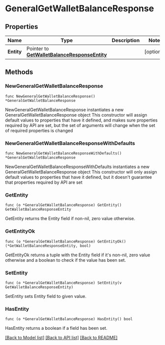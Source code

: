# GeneralGetWalletBalanceResponse

## Properties

Name | Type | Description | Notes
------------ | ------------- | ------------- | -------------
**Entity** | Pointer to [**GetWalletBalanceResponseEntity**](GetWalletBalanceResponseEntity.md) |  | [optional] 

## Methods

### NewGeneralGetWalletBalanceResponse

`func NewGeneralGetWalletBalanceResponse() *GeneralGetWalletBalanceResponse`

NewGeneralGetWalletBalanceResponse instantiates a new GeneralGetWalletBalanceResponse object
This constructor will assign default values to properties that have it defined,
and makes sure properties required by API are set, but the set of arguments
will change when the set of required properties is changed

### NewGeneralGetWalletBalanceResponseWithDefaults

`func NewGeneralGetWalletBalanceResponseWithDefaults() *GeneralGetWalletBalanceResponse`

NewGeneralGetWalletBalanceResponseWithDefaults instantiates a new GeneralGetWalletBalanceResponse object
This constructor will only assign default values to properties that have it defined,
but it doesn't guarantee that properties required by API are set

### GetEntity

`func (o *GeneralGetWalletBalanceResponse) GetEntity() GetWalletBalanceResponseEntity`

GetEntity returns the Entity field if non-nil, zero value otherwise.

### GetEntityOk

`func (o *GeneralGetWalletBalanceResponse) GetEntityOk() (*GetWalletBalanceResponseEntity, bool)`

GetEntityOk returns a tuple with the Entity field if it's non-nil, zero value otherwise
and a boolean to check if the value has been set.

### SetEntity

`func (o *GeneralGetWalletBalanceResponse) SetEntity(v GetWalletBalanceResponseEntity)`

SetEntity sets Entity field to given value.

### HasEntity

`func (o *GeneralGetWalletBalanceResponse) HasEntity() bool`

HasEntity returns a boolean if a field has been set.


[[Back to Model list]](../README.md#documentation-for-models) [[Back to API list]](../README.md#documentation-for-api-endpoints) [[Back to README]](../README.md)


